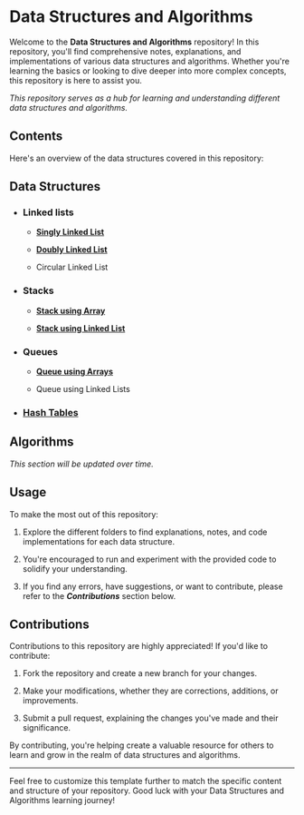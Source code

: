 # Data Structures and Algorithms

Welcome to the **Data Structures and Algorithms** repository! In this repository, you'll find comprehensive notes, explanations, and implementations of various data structures and algorithms. Whether you're learning the basics or looking to dive deeper into more complex concepts, this repository is here to assist you.

*This repository serves as a hub for learning and understanding different data structures and algorithms.*

## Contents

Here's an overview of the data structures covered in this repository:

## Data Structures
- ### Linked lists

    - [**Singly Linked List**](./singly_linked_lists/)

    - [**Doubly Linked List**](./doubly_linked_lists/)

    - Circular Linked List

- ### Stacks
    - [**Stack using Array**](./stack_array/)

    - [**Stack using Linked List**](./stack_linkedlist/)

- ### Queues
    - [**Queue using Arrays**](./queue_array/)
      
    - Queue using Linked Lists

- ### [Hash Tables](./hash_tables/)

## Algorithms

*This section will be updated over time.*

## Usage

To make the most out of this repository:

1. Explore the different folders to find explanations, notes, and code implementations for each data structure.

1. You're encouraged to run and experiment with the provided code to solidify your understanding.

1. If you find any errors, have suggestions, or want to contribute, please refer to the ***Contributions*** section below.

## Contributions
Contributions to this repository are highly appreciated! If you'd like to contribute:

1. Fork the repository and create a new branch for your changes.

1. Make your modifications, whether they are corrections, additions, or improvements.

1. Submit a pull request, explaining the changes you've made and their significance.

By contributing, you're helping create a valuable resource for others to learn and grow in the realm of data structures and algorithms.

---
Feel free to customize this template further to match the specific content and structure of your repository. Good luck with your Data Structures and Algorithms learning journey!
